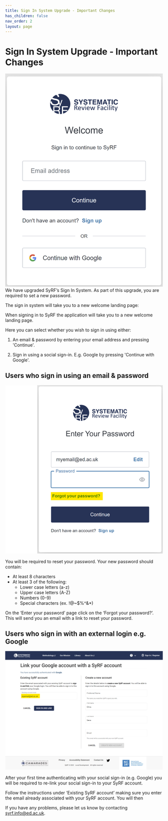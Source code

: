 ```yaml
---
title: Sign In System Upgrade - Important Changes
has_children: false
nav_order: 2
layout: page
---
```


# Sign In System Upgrade - Important Changes

![Sign In Welcome Page](figs/sign-in-welcome.png)
We have upgraded SyRF’s Sign In System. As part of this upgrade, you are required to set a new password. 

The sign in system will take you to a new welcome landing page:

When signing in to SyRF the application will take you to a new welcome landing page.

Here you can select whether you wish to sign in using either:

1. An email & password by entering your email address and pressing 'Continue'.

2. Sign in using a social sign-in. E.g. Google by pressing 'Continue with Google'.

## Users who sign in using an email & password

![Enter Your Password Page](figs/sign-in-password.png)

You will be required to reset your password. Your new password should contain:
* At least 8 characters
* At least 3 of the following: 
  - Lower case letters (a-z)
  - Upper case letters (A-Z)
  - Numbers (0-9)
  - Special characters (ex. !@~$%^&*)

On the ‘Enter your password’ page click on the ‘Forgot your password?’. This will send you an email with a link to reset your password. 


## Users who sign in with an external login e.g. Google

![Link External Login](figs/link-google-existing.png)

After your first time authenticating with your social sign-in (e.g. Google) you will be required to re-link your social sign-in to your SyRF account.   
 
Follow the instructions under ‘Existing SyRF account’ making sure you enter the email already  associated with your SyRF account. You will then 

If you have any problems, please let us know by contacting syrf.info@ed.ac.uk. 

